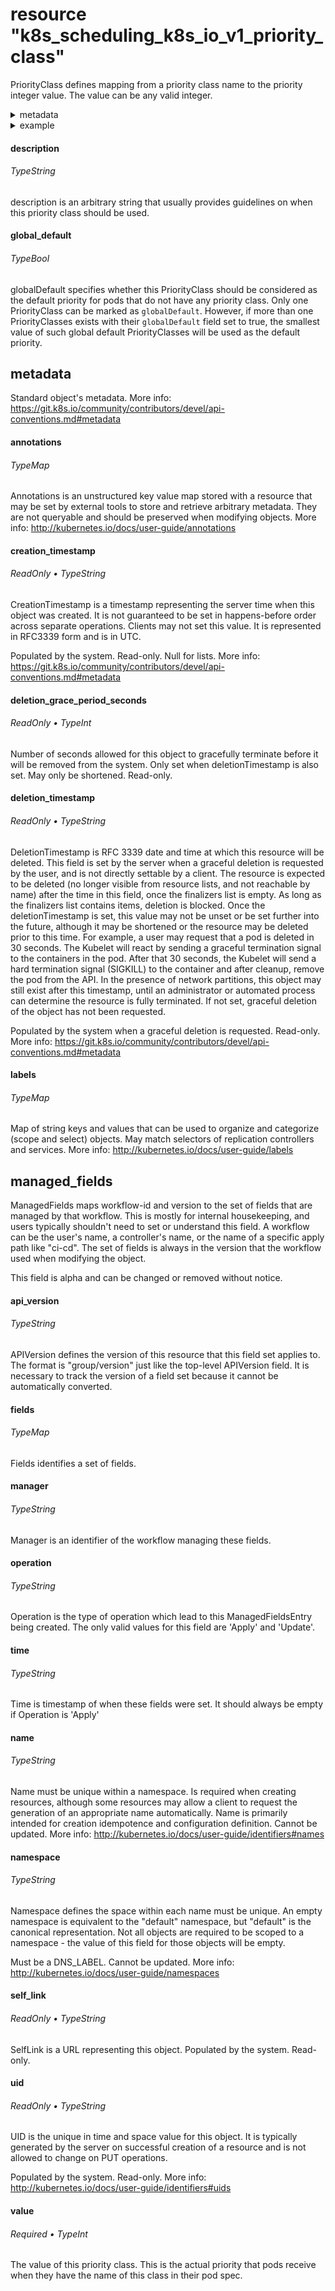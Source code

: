 
# resource "k8s_scheduling_k8s_io_v1_priority_class"

PriorityClass defines mapping from a priority class name to the priority integer value. The value can be any valid integer.

  
<details>
<summary>metadata</summary><blockquote>

    
- [annotations](#annotations)
- [creation_timestamp](#creation_timestamp)
- [deletion_grace_period_seconds](#deletion_grace_period_seconds)
- [deletion_timestamp](#deletion_timestamp)
- [labels](#labels)
- [name](#name)
- [namespace](#namespace)
- [self_link](#self_link)
- [uid](#uid)

    
<details>
<summary>managed_fields</summary><blockquote>

    
- [api_version](#api_version)
- [fields](#fields)
- [manager](#manager)
- [operation](#operation)
- [time](#time)

    
</details>

</details>


<details>
<summary>example</summary><blockquote>

```hcl
//GENERATE STATIC//k8s_scheduling_k8s_io_v1_priority_class////
resource "k8s_scheduling_k8s_io_v1_priority_class" "this" {


  description = "TypeString"

  global_default = "TypeBool"

  metadata {
    annotations = { "key" = "TypeString" }
    labels      = { "key" = "TypeString" }

    managed_fields {
      api_version = "TypeString"
      fields      = { "key" = "TypeString" }
      manager     = "TypeString"
      operation   = "TypeString"
      time        = "TypeString"
    }
    name      = "TypeString"
    namespace = "TypeString"
  }

  // Required
  value = "TypeInt"

  lifecycle {

  }
}


```

</details>

  
#### description

######  TypeString

description is an arbitrary string that usually provides guidelines on when this priority class should be used.
#### global_default

######  TypeBool

globalDefault specifies whether this PriorityClass should be considered as the default priority for pods that do not have any priority class. Only one PriorityClass can be marked as `globalDefault`. However, if more than one PriorityClasses exists with their `globalDefault` field set to true, the smallest value of such global default PriorityClasses will be used as the default priority.
## metadata

Standard object's metadata. More info: https://git.k8s.io/community/contributors/devel/api-conventions.md#metadata

    
#### annotations

######  TypeMap

Annotations is an unstructured key value map stored with a resource that may be set by external tools to store and retrieve arbitrary metadata. They are not queryable and should be preserved when modifying objects. More info: http://kubernetes.io/docs/user-guide/annotations
#### creation_timestamp

######  ReadOnly • TypeString

CreationTimestamp is a timestamp representing the server time when this object was created. It is not guaranteed to be set in happens-before order across separate operations. Clients may not set this value. It is represented in RFC3339 form and is in UTC.

Populated by the system. Read-only. Null for lists. More info: https://git.k8s.io/community/contributors/devel/api-conventions.md#metadata
#### deletion_grace_period_seconds

######  ReadOnly • TypeInt

Number of seconds allowed for this object to gracefully terminate before it will be removed from the system. Only set when deletionTimestamp is also set. May only be shortened. Read-only.
#### deletion_timestamp

######  ReadOnly • TypeString

DeletionTimestamp is RFC 3339 date and time at which this resource will be deleted. This field is set by the server when a graceful deletion is requested by the user, and is not directly settable by a client. The resource is expected to be deleted (no longer visible from resource lists, and not reachable by name) after the time in this field, once the finalizers list is empty. As long as the finalizers list contains items, deletion is blocked. Once the deletionTimestamp is set, this value may not be unset or be set further into the future, although it may be shortened or the resource may be deleted prior to this time. For example, a user may request that a pod is deleted in 30 seconds. The Kubelet will react by sending a graceful termination signal to the containers in the pod. After that 30 seconds, the Kubelet will send a hard termination signal (SIGKILL) to the container and after cleanup, remove the pod from the API. In the presence of network partitions, this object may still exist after this timestamp, until an administrator or automated process can determine the resource is fully terminated. If not set, graceful deletion of the object has not been requested.

Populated by the system when a graceful deletion is requested. Read-only. More info: https://git.k8s.io/community/contributors/devel/api-conventions.md#metadata
#### labels

######  TypeMap

Map of string keys and values that can be used to organize and categorize (scope and select) objects. May match selectors of replication controllers and services. More info: http://kubernetes.io/docs/user-guide/labels
## managed_fields

ManagedFields maps workflow-id and version to the set of fields that are managed by that workflow. This is mostly for internal housekeeping, and users typically shouldn't need to set or understand this field. A workflow can be the user's name, a controller's name, or the name of a specific apply path like "ci-cd". The set of fields is always in the version that the workflow used when modifying the object.

This field is alpha and can be changed or removed without notice.

    
#### api_version

######  TypeString

APIVersion defines the version of this resource that this field set applies to. The format is "group/version" just like the top-level APIVersion field. It is necessary to track the version of a field set because it cannot be automatically converted.
#### fields

######  TypeMap

Fields identifies a set of fields.
#### manager

######  TypeString

Manager is an identifier of the workflow managing these fields.
#### operation

######  TypeString

Operation is the type of operation which lead to this ManagedFieldsEntry being created. The only valid values for this field are 'Apply' and 'Update'.
#### time

######  TypeString

Time is timestamp of when these fields were set. It should always be empty if Operation is 'Apply'
#### name

######  TypeString

Name must be unique within a namespace. Is required when creating resources, although some resources may allow a client to request the generation of an appropriate name automatically. Name is primarily intended for creation idempotence and configuration definition. Cannot be updated. More info: http://kubernetes.io/docs/user-guide/identifiers#names
#### namespace

######  TypeString

Namespace defines the space within each name must be unique. An empty namespace is equivalent to the "default" namespace, but "default" is the canonical representation. Not all objects are required to be scoped to a namespace - the value of this field for those objects will be empty.

Must be a DNS_LABEL. Cannot be updated. More info: http://kubernetes.io/docs/user-guide/namespaces
#### self_link

######  ReadOnly • TypeString

SelfLink is a URL representing this object. Populated by the system. Read-only.
#### uid

######  ReadOnly • TypeString

UID is the unique in time and space value for this object. It is typically generated by the server on successful creation of a resource and is not allowed to change on PUT operations.

Populated by the system. Read-only. More info: http://kubernetes.io/docs/user-guide/identifiers#uids
#### value

###### Required •  TypeInt

The value of this priority class. This is the actual priority that pods receive when they have the name of this class in their pod spec.